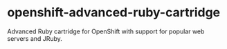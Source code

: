 openshift-advanced-ruby-cartridge
=================================

Advanced Ruby cartridge for OpenShift with support for popular web servers and JRuby.
